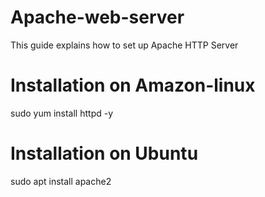 # Apache-web-server
This guide explains how to set up Apache HTTP Server 

# Installation on Amazon-linux
 sudo yum install httpd -y

# Installation on Ubuntu
 sudo apt install apache2
